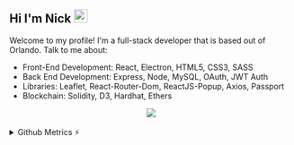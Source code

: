 ## Hi I'm Nick <img src="https://raw.githubusercontent.com/MartinHeinz/MartinHeinz/master/wave.gif" height="24px" width="24px">

Welcome to my profile! I'm a full-stack developer that is based out of Orlando. Talk to me about: 
* Front-End Development: React, Electron, HTML5, CSS3, SASS
* Back End Development: Express, Node, MySQL, OAuth, JWT Auth 
* Libraries: Leaflet, React-Router-Dom, ReactJS-Popup, Axios, Passport
* Blockchain: Solidity, D3, Hardhat, Ethers

<p align="center">
  <a href="https://skillicons.dev">
    <img src="https://skillicons.dev/icons?i=react,electron,redux,html,css,sass,js,nodejs,express,mysql,solidity,remix,git,figma&perline=7" />
  </a>
</p>

<details>
<summary>Github Metrics ⚡</summary>

<p align="center">
    <img src="/github-metrics.svg" />
</p>
</details>

